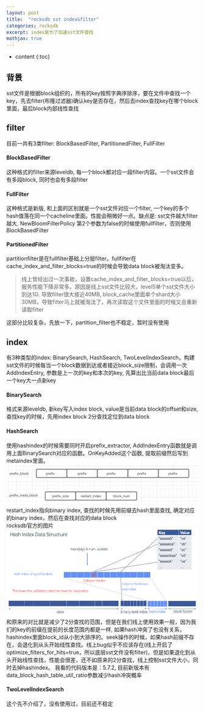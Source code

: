 ```yaml
---
layout: post
title:  "rocksdb sst index&filter"
categories: rocksdb
excerpt: index是为了加速sst文件查找
mathjax: true
---
```


* content
{:toc}

## 背景
sst文件是根据block组织的，所有的key按照字典序排序，要在文件中查找一个key，先去filter(布隆过滤器)确认key是否存在，然后去index查找key在哪个block里面，最后block内部线性查找

## filter
目前一共有3类filter: BlockBasedFilter, PartitionedFilter,  FullFilter<br/>
#### BlockBasedFilter
这种格式的filter来源leveldb, 每一个block都对应一段filter内容。一个sst文件会有多段block, 同时也会有多段filter

#### FullFilter
这种格式是新版,  和上面的区别就是一个sst文件对应一个filter, 一个key的多个hash值落在同一个cacheline里面。性能会稍微好一点。缺点是: sst文件越大filter越大. NewBloomFilterPolicy 第2个参数为false的时候使用fullfilter，否则使用BlockBasedFilter

#### PartitionedFilter
partitionfilter是在fullfilter基础上分层filter。fullfilter在cache_index_and_filter_blocks=true的时候会导致data block被淘汰变多。
>线上曾经出过一次事故，设置cache_index_and_filter_blocks=true以后，服务性能下降非常多。原因是线上sst文件比较大，level5单个sst文件大小到达1G. 导致filter很大接近40MB, block_cache里面单个shard大小30MB，导致filter马上就被淘汰了，再次读取这个文件里面的时候又会重新读取filter

这部分比较复杂，先放一下，partition_filter也不稳定，暂时没有使用

## index
有3种类型的index: BinarySearch, HashSearch, TwoLevelIndexSearch，构建sst文件的时候每当一个block数据到达或者接近block_size限制，会调用一次AddIndexEntry, 参数是上一次的key和本次的key, 先算出比当前data block最后一个key大一点新key

#### BinarySearch
格式来源leveldb, 新key写入index block, value是当前data block的offset和size, 查找key的时候，先用index block 2分查找定位到data block
#### HashSearch
使用hashindex的时候需要同时开启prefix_extractor,  AddIndexEntry函数就是调用上面BinarySearch对应的函数。OnKeyAdded这个函数, 提取前缀然后写到metaindex里面。 
![](/images/hashindex.png)<br/>
restart_index指向binary index, 查找的时候先用前缀去hash里面查找, 确定对应的binary index，然后在查找对应的data block<br/>
rocksdb官方的图片
![](/images/hash-index-data-structure.png)<br/>
和原来的对比就是减少了2分查找的范围，但是在我们线上使用效果一般，因为我们的key的前缀在提前的长度范围内都是一样, 如果hash冲突了也没有关系，hashindex里面block_id从小到大排序的。seek操作的时候，如果hash前缀不存在，会退化到从头开始线性查找。线上bug似乎不应该存在(线上开启了optimize_filters_for_hits=true，所以底层sst文件没有filter)，但是如果退化到从头开始线性查找，性能会很差，还不如原来的2分查找，线上控制sst文件大小，同时去掉hashindex。
我看的代码版本是：5.7.2, 目前新版本有data_block_hash_table_util_ratio参数减少hash冲突概率
#### TwoLevelIndexSearch
这个先不介绍了，没有使用过，目前还不稳定
